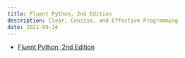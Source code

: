 ```yaml
---
title: Fluent Python, 2nd Edition
description: Clear, Concise, and Effective Programming
date: 2021-09-14
---
```


* [Fluent Python, 2nd Edition](https://book.douban.com/subject/34990079/)
